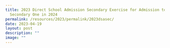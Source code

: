 ```yaml
---
title: 2023 Direct School Admission Secondary Exercise for Admission to
  Secondary One in 2024
permalink: /resources/2023/permalink/2023dsasec/
date: 2023-04-19
layout: post
description: ""
image: ""
---
```

